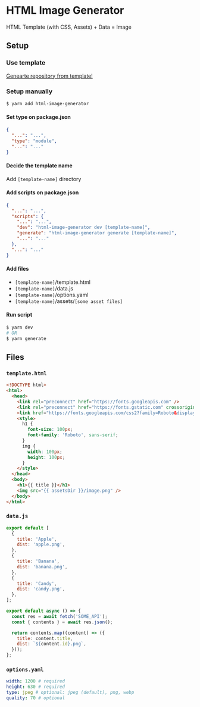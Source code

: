 # HTML Image Generator

HTML Template (with CSS, Assets) + Data = Image

## Setup

### Use template

[Genearte repository from template!](https://github.com/amotarao/html-image-generator-template/generate)

### Setup manually

```bash
$ yarn add html-image-generator
```

#### Set type on package.json

```json
{
  "...": "...",
  "type": "module",
  "...": "..."
}
```

#### Decide the template name

Add `[template-name]` directory

#### Add scripts on package.json

```json
{
  "...": "...",
  "scripts": {
    "...": "...",
    "dev": "html-image-generator dev [template-name]",
    "generate": "html-image-generator generate [template-name]",
    "...": "..."
  },
  "...": "..."
}
```

#### Add files

- `[template-name]`/template.html
- `[template-name]`/data.js
- `[template-name]`/options.yaml
- `[template-name]`/assets/`[some asset files]`

#### Run script

```bash
$ yarn dev
# OR
$ yarn generate
```

## Files

### `template.html`

```html
<!DOCTYPE html>
<html>
  <head>
    <link rel="preconnect" href="https://fonts.googleapis.com" />
    <link rel="preconnect" href="https://fonts.gstatic.com" crossorigin />
    <link href="https://fonts.googleapis.com/css2?family=Roboto&display=swap" rel="stylesheet" />
    <style>
      h1 {
        font-size: 100px;
        font-family: 'Roboto', sans-serif;
      }
      img {
        width: 100px;
        height: 100px;
      }
    </style>
  </head>
  <body>
    <h1>{{ title }}</h1>
    <img src="{{ assetsDir }}/image.png" />
  </body>
</html>
```

### `data.js`

```js
export default [
  {
    title: 'Apple',
    dist: 'apple.png',
  },
  {
    title: 'Banana',
    dist: 'banana.png',
  },
  {
    title: 'Candy',
    dist: 'candy.png',
  },
];
```

```js
export default async () => {
  const res = await fetch('SOME_API');
  const { contents } = await res.json();

  return contents.map((content) => ({
    title: content.title,
    dist: `${content.id}.png`,
  }));
};
```

### `options.yaml`

```yaml
width: 1200 # required
height: 630 # required
type: jpeg # optional: jpeg (default), png, webp
quality: 70 # optional
```
